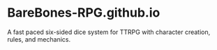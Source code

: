 # BareBones-RPG.github.io
A fast paced six-sided dice system for TTRPG with character creation, rules, and mechanics.
